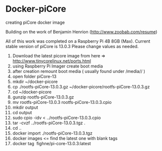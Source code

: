 # Docker-piCore
creating piCore docker image

Building on the work of Benjamin Henrion (http://www.zoobab.com/resume)

All of this work was completed on a Raspberry Pi 4B 8GB (Max). Current stable version of piCore is 13.0.3
Please change values as needed.

1. Download the latest picore image from here => http://www.tinycorelinux.net/ports.html
2. using Raspberry Pi Imager create boot media
3. after creation remount boot media ( usually found under /media/<username>/ )
4. open folder piCore-13
5. mkdir ~/docker-picore
6. cp ./rootfs-piCore-13.0.3.gz ~/docker-picore/rootfs-piCore-13.0.3.gz
7. cd ~/docker-picore
8. gunzip rootfs-piCore-13.0.3.gz
9. mv rootfs-piCore-13.0.3 rootfs-piCore-13.0.3.cpio
10. mkdir output
11. cd output
12. sudo cpio -idv < ../rootfs-piCore-13.0.3.cpio
13. tar -cvzf ../rootfs-piCore-13.0.3.tgz .
14. cd ..
15. docker import ./rootfs-piCore-13.0.3.tgz
16. docker images <= find the latest one with blank tags
17. docker tag <IMAGE ID> fighne/pi-core-13.0.3:latest
